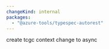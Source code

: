 ```yaml
---
changeKind: internal
packages:
  - "@azure-tools/typespec-autorest"
---
```


create tcgc context change to async